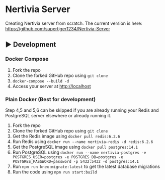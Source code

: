# Nertivia Server

Creating Nertivia server from scratch. The current version is here: <https://github.com/supertiger1234/Nertivia-Server>

## ▶️ Development

### Docker Compose

1. Fork the repo
2. Clone the forked GitHub repo using `git clone`
3. `docker-compose --build -d`
4. Access your server at <http://localhost>

### Plain Docker (Best for development)

Step 4,5 and 5,6 can be skipped if you are already running your Redis and PostgreSQL server elsewhere or already running it.

1. Fork the repo
2. Clone the forked GitHub repo using `git clone`
3. Get the Redis image using `docker pull redis:6.2.6` 
4. Run Redis using `docker run --name nertivia-redis -d redis:6.2.6`
5. Get the PostgreSQL image using `docker pull postgres:14.1`
6. Run PostgreSQL using `docker run --name nertivia-postgres -e POSTGRES_USER=postgres -e POSTGRES_DB=postgres -e POSTGRES_PASSWORD=password -p 5432:5432 -d postgres:14.1`
7. Run `npm run knex:migrate:latest` to get the latest database migrations
8. Run the code using `npm run start:build`
